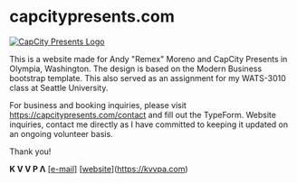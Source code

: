# capcitypresents.com

[![CapCity Presents Logo][logo]][website]

This is a website made for Andy "Remex" Moreno and CapCity Presents in Olympia, Washington. The design is based on the Modern Business bootstrap template. This also served as an assignment for my WATS-3010 class at Seattle University.

For business and booking inquiries, please visit https://capcitypresents.com/contact and fill out the TypeForm. Website inquiries, contact me directly as I have committed to keeping it updated on an ongoing volunteer basis.

Thank you!

**K V V P Λ** [[e-mail]](mailto:hi@kvvpa.com) [[website]](https://kvvpa.com)

[logo]: https://capcitypresents.com/logo/opt-320/logo-txt-blk-whttext.png
[website]: https://capcitypresents.com
